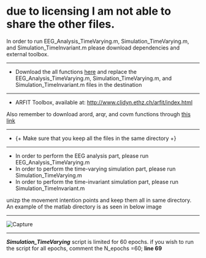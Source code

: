 # due to licensing I am not able to share the other files.


In order to run EEG_Analysis_TimeVarying.m, Simulation_TimeVarying.m, and Simulation_TimeInvariant.m please download dependencies and external toolbox.
<!-- blank line -->
----
<!-- blank line -->
-  Download the all functions [ here](https://se.mathworks.com/matlabcentral/fileexchange/45223-orthogonalized-partial-directed-coherence-measuring-time-varying-interactions-within-eeg-channels) and replace the EEG_Analysis_TimeVarying.m, Simulation_TimeVarying.m, and Simulation_TimeInvariant.m files in the destination

<!-- blank line -->
----
<!-- blank line -->

- ARFIT Toolbox, available at: http://www.clidyn.ethz.ch/arfit/index.html

Also remember to download arord, arqr, and covm functions through [ this link ](https://se.mathworks.com/matlabcentral/fileexchange/33721-time-varying-eeg-connectivity-a-time-frequency-approach) 

<!-- blank line -->
----
<!-- blank line -->
- {+ Make sure that you keep all the files in the same directory +}

<!-- blank line -->
----
<!-- blank line -->



- In order to perform the EEG analysis part, please run EEG_Analysis_TimeVarying.m
- In order to perform the time-varying simulation part, please run Simulation_TimeVarying.m
- In order to perform the time-invariant simulation part, please run Simulation_TimeInvariant.m


unizp the movement intention points and keep them all in same directory. An example of the matlab directory is as seen in below image

<!-- blank line -->
----
<!-- blank line -->



![Capture](/uploads/ca54052aa0cf4682fb0772e22d286618/Capture.PNG)

<!-- blank line -->
----
<!-- blank line -->



***Simulation_TimeVarying*** script is limited for 60 epochs. if you wish to run the script for all epochs, comment  the N_epochs =60; **line 69**



